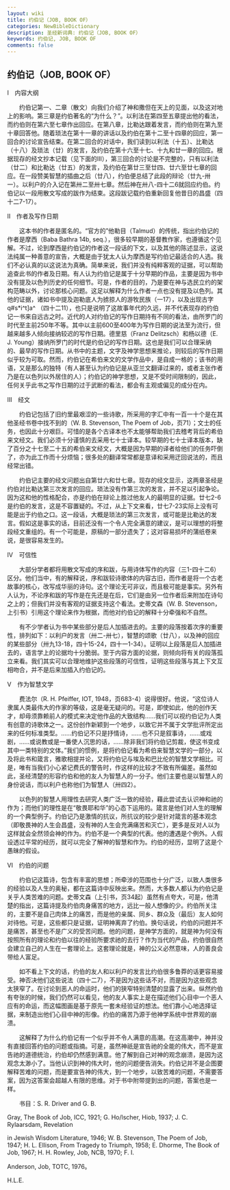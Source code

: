 ```yaml
---
layout: wiki
title: 约伯记（JOB, BOOK OF）
categories: NewBibleDictionary
description: 圣经新词典: 约伯记（JOB, BOOK OF）
keywords: 约伯记, JOB, BOOK OF
comments: false
---
```


## 约伯记（JOB, BOOK OF）

Ⅰ　内容大纲

　　约伯记第一、二章（散文）向我们介绍了神和撒但在天上的见面，以及这对地上的影响。第三章是约伯著名的“为什么？”。以利法在第四至五章提出他的看法，而约伯则在第六至七章作出回应。在第八章，比勒达跟着发言，而约伯则在第九至十章回答他。随着琐法在第十一章的讲话以及约伯在第十二至十四章的回应，第一回合的讨论宣告结束。在第二回合的对话中，我们读到以利法（十五）、比勒达（十八）及琐法（廿）的发言，及约伯在第十六至十七、十九和廿一章的回应。根据现存的经文抄本记载（见下面的III），第三回合的讨论是不完整的，只有以利法（廿二）和比勒达（廿五）的发言，及约伯在第廿三至廿四、廿六至廿七章的回应。在一段赞美智慧的插曲之后（廿八），约伯便总结了此段的辩论（廿九-卅一）。以利户的介入记在第卅二至卅七章。然后神在卅八-四十二6就回应约伯。约伯记以一段用散文写成的跋作为结束。这段跋记载约伯重新回复他昔日的昌盛（四十二7-17）。

Ⅱ　作者及写作日期

　　这本书的作者是匿名的。“官方的”他勒目（Talmud）的传统，指出约伯记的作者是摩西（Baba Bathra 14b, seq.），很多较早期的基督教作家，也遵循这个见解。不过，论到摩西是约伯记的作者这一段话的下文，以及其他的陈述显示，这说法纯属一种善意的宣告，大概是由于犹太人认为摩西是写约伯记最适合的人选。我们不必认真的以这说法为真确。简单来说，我们并没有纯粹客观的证据，可以帮助追查此书的作者及日期。有人认为约伯记是属于十分早期的作品，主要是因为书中没有提及以色列历史的任何细节。可是，作者的目的，乃是要在神与选民立约的架构范畴以外，讨论那核心问题。这足以解释为什么作者一点也没有提及以色列。其他的证据，诸如书中提及迦勒底人为掳掠人的游牧民族（一17），以及出现古字 q#s*i^t]a^ （四十二11），也只是说明了这故事年代的久远，并不代表现存的约伯记一书来自远古之时。近代的人对约伯记的写作日期持有不同的看法，由所罗门的时代至主前250年不等。其中以主前600至400年为写作日期的说法至为流行，但越来越多人倾向接纳较迟的写作日期。德里慈（Franz Delitzsch）和杨以德（E. J. Young）接纳所罗门的时代是约伯记的写作日期。这也是我们可以合理采纳的、最早的写作日期。从书中的主题，文字及神学思想来推论，则较后的写作日期似乎较为可取。然而，约伯记在希伯来文的文学作品中，是自成一格的；该书的用语，又是那么的独特（有人甚至认为约伯记是从亚兰文翻译过来的，或者主张作者乃是在以色列以外居住的人）；约伯记的神学思想，又是不受时间限制的，因此，任何关乎此书之写作日期的过于武断的看法，都会有主观或偏见的成分在内。

Ⅲ　经文

　　约伯记包括了旧约里最艰涩的一些诗歌，所采用的字汇中有一百一十个是在其他圣经书卷中找不到的（W. B. Stevenson, The Poem of Job，页71）；文士的任务，也因此十分艰巨。可惜的是各个古译本也不太能够帮助我们去稽考背后的希伯来文经文。我们必须十分谨慎的去采用七十士译本。较早期的七十士译本版本，缺了百分之十七至二十五的希伯来文经文，大概是因为早期的译者给他们的任务吓倒了，亦为此工作而十分烦恼；很多处的翻译常常都是意译和采用迂回说法的，而且经常出错。

　　约伯记主要的经文问题出自第廿六和廿七章。现存的经文显示，这两章圣经是约伯对比勒达第三次发言的回应。琐法没有作第三次的发言，并不足以引起争论。因为这和他的性格配合，亦是约伯在辩论上胜过他友人的最明显的证据。廿七2-6是约伯的发言，这是不容置疑的。不过，从上下文来看，廿七7-23实际上没有可能是出于约伯之口。这一段话，大概是琐法的第三次发言，或可能是比勒达的发言。假如这是事实的话，目前还没有一个令人完全满意的建议，是可以理想的将整段经文重组的。有一个可能是，原稿的一部分遗失了；这对容易损坏的蒲纸卷来说，是很容易发生的。

Ⅳ　可信性

　　大部分学者都将用散文写成的序和跋，与用诗体写作的内容（三1-四十二6）区分。他们当中，有的解释说，序和跋较诗歌体的内容古旧，而作者是将一个古老故事的核心，改写成华丽的诗句。这个理论无可非议，而且极可能是事实。另外有人认为，不论序和跋的写作是在先还是在后，它们是由另一位作者后来附加在诗句之上的；但我们并没有客观的证据支持这个看法。史蒂文森（W. B. Stevenson，上引书）引用这个理论来作为根据，而他对约伯记的解释十分牵强和不自然。

　　有不少学者认为书中某些部分是后人加插进去的。主要的段落按着次序的重要性，排列如下：以利户的发言（卅二-卅七），智慧的颂歌（廿八），以及神的回应的某些部分（卅九13-18，四十15-24，四十一1-34）。证明以上段落是后人加插进去的，语言学上的论据均十分脆弱。至于内容方面的论据，则倾向将有关的段落孤立来看。我们其实可以合理地维护这些段落的可信性，证明这些段落与其上下文互相吻合，并不是后来加插入约伯记的。

Ⅴ　作为智慧文学

　　费法尔（R. H. Pfeiffer, IOT, 1948，页683-4）说得很好。他说，“这位诗人隶属人类最伟大的作家的等级，这是毫无疑问的。可是，即使如此，他的创作天才，却毋须靠赖前人的模式来决定他作品的大致结构……我们可以视约伯记为人类有创意的诗歌体之一。这份创作新颖到一个地步，以致它并不属于文学批评所定出来的任何标准类型。……约伯记不只是抒情诗，……也不只是叙事诗，……或戏剧，……或说教或是一番使人沉思的话，……除非我们将约伯记剪裁，使这书变成其中一类特别的文体。”我们的惯例，是将约伯记看为希伯来智慧文学的一部分，以及将此书和箴言，雅歌相提并论，又将约伯记与埃及和巴比伦的智慧文学相比。可是，唯有当我们小心紧记费氏的警告时，作这样的比较才不致有所偏差。虽然如此，圣经清楚的形容约伯和他的友人为智慧人的一分子。他们主要也是以智慧人的身份说话，而以利户也称他们为智慧人（卅四2）。

　　以色列的智慧人用理性去研究人类广泛一致的经验，藉此尝试去认识神和祂的作为；而他们的理性是在“敬畏耶和华”的心态下运用的。箴言是他们对人生的理解的一个典型例子。约伯记乃是激情的抗议，所抗议的较少是针对箴言的基本观念（即敬畏神的人生会昌盛，没有神的人生会充满痛苦和灭亡），更多是反对人以为这样就会全然领会神的作为。约伯不是一个典型的代表。他的遭遇是个例外。人假设透过平常的经历，就可以完全了解神的智慧和作为。约伯的经历，显明了这是个愚昧的假设。

Ⅵ　约伯的问题

　　约伯记这篇诗，包含有丰富的思想；所牵涉的范围也十分广泛，以致人类很多的经验以及人生的奥秘，都在这篇诗中反映出来。然而，大多数人都认为约伯记是关乎人类苦难的问题。史蒂文森（上引书，页34起）虽然有点夸大，可是，他清楚的指出，这篇诗提及约伯肉身痛苦的地方，远比一般人想像的少。约伯所关注的，主要不是自己肉体上的痛苦，而是他的亲属、同乡、群众及（最后）友人如何对待他。可是，这些都只是证据，证明神离弃了约伯。换句话说，约伯的问题并不是痛苦，甚至也不是广义的受苦问题。他的问题，是神学方面的，就是神为何没有按照所有的理论和约伯以往的经验所要求祂的去行？作为当代的产品，约伯很自然会建立自己的人生在一套理论上。这套理论就是，神的公义必然意味，人的善良会带给人富足。

　　如不看上下文的话，约伯的友人和以利户的发言比约伯很多鲁莽的话更容易接受。神否决他们这些说法（四十二7），不是因为这些话不对，而是因为这些观念太狭窄了。在讨论到恶人的命运时，他们的狭窄特别清楚的显露了出来。纵然约伯有夸张的时候，我们仍然可以看见，他的友人事实上是在描述他们心目中一个恶人应有的命运，而这幅图画是基于原先一套未经验证的想法。他们靠小心地选择证据，来制造出他们心目中神的形像。约伯的痛苦乃源于他神学系统中世界观的崩溃。

　　这解释了为什么约伯记有一个似乎并不令人满意的高潮。在这高潮中，神并没有直接回答约伯的问题或指摘。可是，虽然神祇是宣告祂的全能的伟大，而不是宣告祂的道德统治，约伯却仍然感到满意。他了解到自己对神的观念崩溃，是因为这观念太渺小了。当他认识到神的伟大时，他的问题便告消失。约伯记并不是企图要解释苦难的问题，而是要宣告神的伟大，到一个地步，以致苦难的问题，不需要答案，因为这答案会超越人有限的思维。对于书中附带提到出的问题，答案也是一样。

　　书目：S. R. Driver and G. B.

Gray, The Book of Job, ICC, 1921; G. Ho/lscher, Hiob, 1937; J. C. Rylaarsdam, Revelation

in Jewish Wisdom Literature, 1946; W. B. Stevenson, The Poem of Job, 1947; H. L. Ellison, From Tragedy to Triumph, 1958; E. Dhorme, The Book of Job, 1967; H. H. Rowley, Job, NCB, 1970; F. I.

Anderson, Job, TOTC, 1976。

H.L.E.








